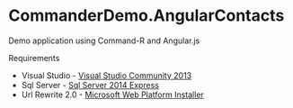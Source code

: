 # CommanderDemo.AngularContacts
Demo application using Command-R and Angular.js

Requirements
* Visual Studio - [Visual Studio Community 2013](https://www.visualstudio.com/en-us/products/visual-studio-community-vs.aspx)
* Sql Server - [Sql Server 2014 Express](https://www.microsoft.com/en-us/server-cloud/products/sql-server-editions/sql-server-express.aspx)
* Url Rewrite 2.0 - [Microsoft Web Platform Installer](https://www.microsoft.com/web/downloads/platform.aspx)

